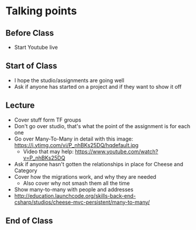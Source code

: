 # Talking points

## Before Class

* Start Youtube live

## Start of Class

* I hope the studio/assignments are going well
* Ask if anyone has started on a project and if they want to show it off

## Lecture

* Cover stuff form TF groups
* Don't go over studio, that's what the point of the assignment is for each one
* Go over Many-To-Many in detail with this image: https://i.ytimg.com/vi/P_nhBKs25DQ/hqdefault.jpg
  * Video that may help: https://www.youtube.com/watch?v=P_nhBKs25DQ
* Ask if anyone hasn't gotten the relationships in place for Cheese and Category
* Cover how the migrations work, and why they are needed
  * Also cover why not smash them all the time
* Show many-to-many with people and addresses
* http://education.launchcode.org/skills-back-end-csharp/studios/cheese-mvc-persistent/many-to-many/

## End of Class
